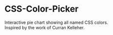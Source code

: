 # CSS-Color-Picker

Interactive pie chart showing all named CSS colors.  
Inspired by the work of Curran Kelleher.
